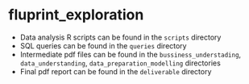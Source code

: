 # fluprint_exploration

- Data analysis R scripts can be found in the `scripts` directory
- SQL queries can be found in the `queries` directory 
- Intermediate pdf files can be found in the `bussiness_understading`, `data_understanding`, `data_preparation_modelling` directories
- Final pdf report can be found in the `deliverable` directory
